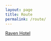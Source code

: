 ```yaml
---
layout: page
title: Route
permalink: /route/
---
```



[Raven Hotel](http://www.ravenhotel.com/)

&nbsp;